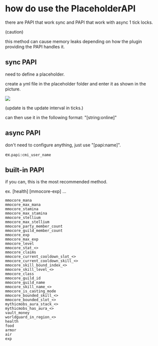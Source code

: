 # how do use the PlaceholderAPI
there are PAPI that work sync and PAPI that work with async 1 tick locks.

(caution)

this method can cause memory leaks depending on how the plugin providing the PAPI handles it.

## sync PAPI
need to define a placeholder.

create a yml file in the placeholder folder and enter it as shown in the picture.

![](https://i.imgur.com/e6cF0P0.png)

(update is the update interval in ticks.)

can then use it in the following format: "[string:online]"

## async PAPI
don't need to configure anything, just use "[papi:name]".

ex.`papi:cmi_user_name`

## built-in PAPI
if you can, this is the most recommended method.

ex. [health] [mmocore-exp] ...

```
mmocore_mana
mmocore_max_mana
mmocore_stamina
mmocore_max_stamina
mmocore_stellium
mmocore_max_stellium
mmocore_party_member_count
mmocore_guild_member_count
mmocore_exp
mmocore_max_exp
mmocore_level
mmocore_stat_<>
mmocore_claims
mmocore_current_cooldown_slot_<>
mmocore_current_cooldown_skill_<>
mmocore_skill_bound_index_<>
mmocore_skill_level_<>
mmocore_class
mmocore_guild_id
mmocore_guild_name
mmocore_skill_name_<>
mmocore_is_casting_mode
mmocore_bounded_skill_<>
mmocore_bounded_slot_<>
mythicmobs_aura_stack_<>
mythicmobs_has_aura_<>
vault_money
worldguard_in_region_<>
health
food
armor
air
exp
```